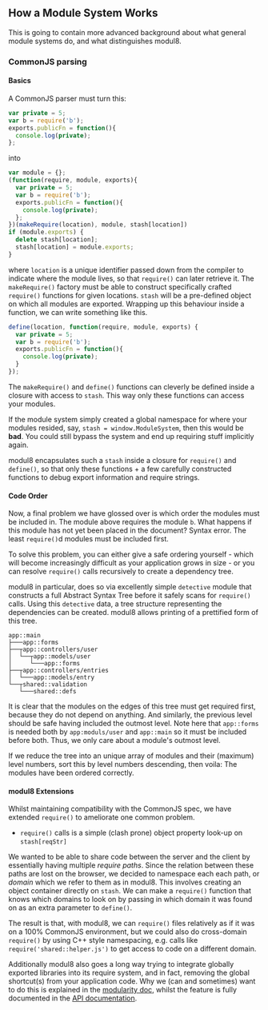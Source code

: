 ## How a Module System Works

This is going to contain more advanced background about what general module systems do, and what
distinguishes modul8.

### CommonJS parsing
#### Basics
A CommonJS parser must turn this:

````javascript
var private = 5;
var b = require('b');
exports.publicFn = function(){
  console.log(private);
};
````

into

````javascript
var module = {};
(function(require, module, exports){
  var private = 5;
  var b = require('b');
  exports.publicFn = function(){
    console.log(private);
  };
})(makeRequire(location), module, stash[location])
if (module.exports) {
  delete stash[location];
  stash[location] = module.exports;
}
````


where `location` is a unique identifier passed down from the compiler to indicate where the module lives, so that `require()` can later retrieve it.
The `makeRequire()` factory must be able to construct specifically crafted `require()` functions for given locations.
`stash` will be a pre-defined object on which all modules are exported.  Wrapping up this behaviour inside a function, we can write something like this.

````javascript
define(location, function(require, module, exports) {
  var private = 5;
  var b = require('b');
  exports.publicFn = function(){
    console.log(private);
  }
});
````

The `makeRequire()` and `define()` functions can cleverly be defined inside a closure with access to `stash`. This way only these functions can access your modules.


If the module system simply created a global namespace for where your modules resided, say, `stash = window.ModuleSystem`, then this would be **bad**.
You could still bypass the system and end up requiring stuff implicitly again.

modul8 encapsulates such a `stash` inside a closure for `require()` and `define()`, so that only these functions + a few carefully constructed functions to
debug export information and require strings.

#### Code Order
Now, a final problem we have glossed over is which order the modules must be included in. The module above requires the module `b`.
What happens if this module has not yet been placed in the document? Syntax error. The least `require()`d modules must be included first.

To solve this problem, you can either give a safe ordering yourself - which will become increasingly difficult as your application grows in size -
or you can resolve `require()` calls recursively to create a dependency tree.

modul8 in particular, does so via excellently simple `detective` module that constructs a full Abstract Syntax Tree before it safely scans for `require()` calls.
Using this `detective` data, a tree structure representing the dependencies can be created. modul8 allows printing of a prettified form of this tree.

    app::main
    ├───app::forms
    ├──┬app::controllers/user
    │  └──┬app::models/user
    │     └───app::forms
    ├──┬app::controllers/entries
    │  └───app::models/entry
    └──┬shared::validation
       └───shared::defs

It is clear that the modules on the edges of this tree must get required first, because they do not depend on anything. And similarly,
the previous level should be safe having included the outmost level. Note here that `app::forms` is needed both by
`app:moduls/user` and `app::main` so it must be included before both. Thus, we only care about a module's outmost level.

If we reduce the tree into an unique array of modules and their (maximum) level numbers, sort this by level numbers descending, then voila:
The modules have been ordered correctly.

#### modul8 Extensions

Whilst maintaining compatibility with the CommonJS spec, we have extended `require()` to ameliorate one common problem.

 - `require()` calls is a simple (clash prone) object property look-up on `stash[reqStr]`

We wanted to be able to share code between the server and the client by essentially having multiple _require paths_.
Since the relation between these paths are lost on the browser, we decided to namespace each each path, or _domain_ which we
refer to them as in modul8. This involves creating an object container directly on `stash`.
We can make a `require()` function that knows which domains to look on by passing in which domain it was found on as
an extra parameter to `define()`.

The result is that, with modul8, we can `require()` files relatively as if it was on a 100% CommonJS environment,
but we could also do cross-domain `require()` by using C++ style namespacing, e.g. calls like `require('shared::helper.js')`
to get access to code on a different domain.

Additionally modul8 also goes a long way trying to integrate globally exported libraries into its require system, and in fact,
removing the global shortcut(s) from your application code. Why we (can and sometimes) want to do this is explained in the [modularity doc](modularity.html), whilst
the feature is fully documented in the [API documentation](api.html).
